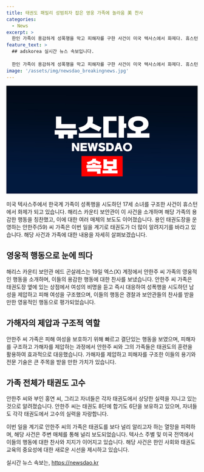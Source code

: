 ```yaml
---
title: 태권도 패밀리 성범죄자 잡은 영웅 가족에 놀라움 美 찬사
categories:
  - News
excerpt: >
  한인 가족이 용감하게 성폭행을 막고 피해자를 구한 사건이 미국 텍사스에서 화제다. 휴스턴의 '용인 태권도' 관장 안한주 씨와 가족은 태권도장 옆에서 성폭행을 시도한 남성을 제압하고 피해 여성을 구조했다. 보안관도 그들을 찬사하며 사건은 주요 매체에 보도되었고, 해당 가족은 모두 태권도 고수로 알려져 있다. 사건의 영웅적인 행동은 사람들의 관심을 끌고 있다.
feature_text: >
  ## adskorea 실시간 뉴스 속보입니다.

  한인 가족이 용감하게 성폭행을 막고 피해자를 구한 사건이 미국 텍사스에서 화제다. 휴스턴의 '용인 태권도' 관장 안한주 씨와 가족은 태권도장 옆에서 성폭행을 시도한 남성을 제압하고 피해 여성을 구조했다. 보안관도 그들을 찬사하며 사건은 주요 매체에 보도되었고, 해당 가족은 모두 태권도 고수로 알려져 있다. 사건의 영웅적인 행동은 사람들의 관심을 끌고 있다.
image: '/assets/img/newsdao_breakingnews.jpg'
---
```


<p><img src="/assets/img/newsdao_breakingnews.jpg" alt="adskorea 속보" /></p>

<p>미국 텍사스주에서 한국계 가족이 성폭행을 시도하던 17세 소녀를 구조한 사건이 휴스턴에서 화제가 되고 있습니다. 해리스 카운티 보안관이 이 사건을 소개하며 해당 가족의 용감한 행동을 칭찬했고, 이에 대한 여러 매체의 보도도 이어졌습니다. 용인 태권도장을 운영하는 안한주(59) 씨 가족은 이번 일을 계기로 태권도가 더 많이 알려지기를 바라고 있습니다. 해당 사건과 가족에 대한 내용을 자세히 살펴보겠습니다.</p>

<h2 data-ke-size="size26">영웅적 행동으로 눈에 띄다</h2>

<p>해리스 카운티 보안관 에드 곤살레스는 19일 엑스(X) 계정에서 안한주 씨 가족의 영웅적인 행동을 소개하며, 이들의 용감한 행동에 대한 찬사를 보냈습니다. 안한주 씨 가족은 태권도장 옆에 있는 상점에서 여성의 비명을 듣고 즉시 대응하여 성폭행을 시도하던 남성을 제압하고 피해 여성을 구조했으며, 이들의 행동은 경찰과 보안관들의 찬사를 받을 만한 영웅적인 행동으로 평가되었습니다.</p>

<h2 data-ke-size="size26">가해자의 제압과 구조적 역할</h2>

<p>안한주 씨 가족은 피해 여성을 보호하기 위해 빠르고 결단있는 행동을 보였으며, 피해자를 구조하고 가해자를 제압하는 과정에서 안한주 씨와 그의 가족들은 태권도의 훈련을 활용하여 효과적으로 대응했습니다. 가해자를 제압하고 피해자를 구조한 이들의 용기와 전문 기술은 큰 주목을 받을 만한 가치가 있습니다.</p>

<h2 data-ke-size="size26">가족 전체가 태권도 고수</h2>

<p>안한주 씨와 부인 홍연 씨, 그리고 자녀들은 각자 태권도에서 상당한 실력을 지니고 있는 것으로 알려졌습니다. 안한주 씨는 태권도 8단에 합기도 6단을 보유하고 있으며, 자녀들도 각각 태권도에서 고수의 실력을 자랑합니다.</p>

<p>이번 일을 계기로 안한주 씨의 가족은 태권도를 보다 널리 알리고자 하는 열망을 피력하며, 해당 사건은 주변 매체를 통해 널리 보도되었습니다. 텍사스 주별 및 미국 전역에서 이들의 행동에 대한 찬사와 지지가 이어지고 있습니다. 해당 사건은 한인 사회와 태권도 교육의 중요성에 대한 새로운 시선을 제시하고 있습니다.</p>
실시간 뉴스 속보는, <a href="https://newsdao.kr" rel="dofollow">https://newsdao.kr</a>


